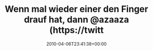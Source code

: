 ---
retweeted: false
source: <a href="http://twitter.com" rel="nofollow">Twitter Web Client</a>
entities:
  hashtags: []
  symbols: []
  user_mentions:
  - name: Aza Raskin
    screen_name: azaaza
    indices:
    - '49'
    - '56'
    id_str: '534677003'
    id: '534677003'
  urls: []
display_text_range:
- '0'
- '122'
favorite_count: '0'
id_str: '11725515198'
truncated: false
retweet_count: '0'
id: '11725515198'
created_at: Tue Apr 06 23:41:38 +0000 2010
favorited: false
full_text: 'Wenn mal wieder einer den Finger drauf hat, dann [@azaaza](https://twitter.com/azaaza):
  Know When to Stop Designing, Quantitatively http://bit.ly/boKJlY'
lang: de
tags:
- pesos/twitter
date: '2010-04-06T23:41:38+00:00'
src: https://twitter.com/bascht/status/11725515198
original_url: https://twitter.com/bascht/status/11725515198
type: twitter_tweet
text: 'Wenn mal wieder einer den Finger drauf hat, dann [@azaaza](https://twitter.com/azaaza):
  Know When to Stop Designing, Quantitatively http://bit.ly/boKJlY'
title: Wenn mal wieder einer den Finger drauf hat, dann @azaaza (https://twitt

---